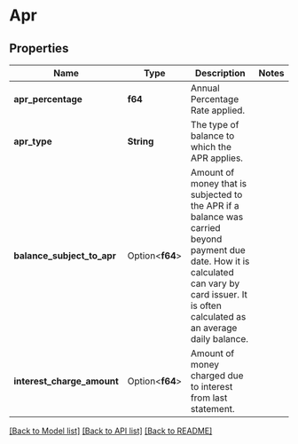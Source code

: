 # Apr

## Properties

Name | Type | Description | Notes
------------ | ------------- | ------------- | -------------
**apr_percentage** | **f64** | Annual Percentage Rate applied.  | 
**apr_type** | **String** | The type of balance to which the APR applies. | 
**balance_subject_to_apr** | Option<**f64**> | Amount of money that is subjected to the APR if a balance was carried beyond payment due date. How it is calculated can vary by card issuer. It is often calculated as an average daily balance. | 
**interest_charge_amount** | Option<**f64**> | Amount of money charged due to interest from last statement. | 

[[Back to Model list]](../README.md#documentation-for-models) [[Back to API list]](../README.md#documentation-for-api-endpoints) [[Back to README]](../README.md)


